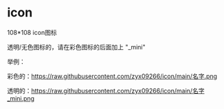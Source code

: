 
# icon
108*108 icon图标

透明/无色图标的，请在彩色图标的后面加上 "_mini"

举例：

彩色的：https://raw.githubusercontent.com/zyx09266/icon/main/名字.png

透明的：https://raw.githubusercontent.com/zyx09266/icon/main/名字_mini.png
